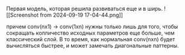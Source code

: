 Первая модель, которая решила развиваться еще и в ширь.
![[Screenshot from 2024-09-19 17-04-44.png]]

причем conv(nx1) -> conv(1xn) нужны только лишь для того, чтобы сокращать колличество исходных параметров еще больше, чем классический слой. В то время, как нормальная conv(nxn) будет вычисляться быстрее, и может замечать диагональные паттерны.